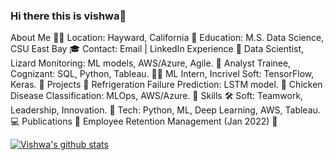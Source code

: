 ### Hi there this is vishwa👋

About Me 🙋‍♂️
Location: Hayward, California 📍
Education: M.S. Data Science, CSU East Bay 🎓
Contact: Email | LinkedIn
Experience 💼
Data Scientist, Lizard Monitoring: ML models, AWS/Azure, Agile. 🔬
Analyst Trainee, Cognizant: SQL, Python, Tableau. 👨‍💻
ML Intern, Incrivel Soft: TensorFlow, Keras. 🤖
Projects 🚀
Refrigeration Failure Prediction: LSTM model. 🧊
Chicken Disease Classification: MLOps, AWS/Azure. 🐔
Skills 🛠
Soft: Teamwork, Leadership, Innovation. 👥
Tech: Python, ML, Deep Learning, AWS, Tableau. 💻
Publications 📰
Employee Retention Management (Jan 2022) 📝

[![Vishwa's github stats](https://github-readme-stats.vercel.app/api?username=vishwa1924&count_private=true&show_icons=true&theme=radical&hide_rank=false)](https://github.com/vishwa1924/github-readme-stats)
<!--
[![Top Langs](https://github-readme-stats.vercel.app/api/top-langs/?username=vishwa1924)](https://github.com/vishwa1924/github-readme-stats)
>--
